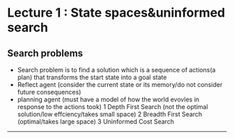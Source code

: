 # Lecture 1 : State spaces&uninformed search
  ## Search problems
  * Search problem is to find a solution which is a sequence of actions(a plan) that transforms the start state into a goal state
  * Reflect agent (consider the current state or its memory/do not consider future consequences)
  * planning agent (must have a model of how the world evovles in response to the actions took)
  1 Depth First Search (not the optimal solution/low effciency/takes small space)
  2 Breadth First Search (optimal/takes large space)
  3 Uninformed Cost Search

-------


